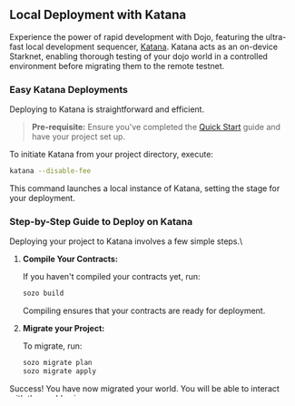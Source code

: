 ## Local Deployment with Katana

Experience the power of rapid development with Dojo, featuring the ultra-fast local development sequencer, [Katana](/toolchain/katana). Katana acts as an on-device Starknet, enabling thorough testing of your dojo world in a controlled environment before migrating them to the remote testnet.

### Easy Katana Deployments

Deploying to Katana is straightforward and efficient.

> **Pre-requisite:** Ensure you've completed the [Quick Start](/getting-started.mdx) guide and have your project set up.

To initiate Katana from your project directory, execute:

```bash
katana --disable-fee
```

This command launches a local instance of Katana, setting the stage for your deployment.

### Step-by-Step Guide to Deploy on Katana

Deploying your project to Katana involves a few simple steps.\

1. **Compile Your Contracts:**

    If you haven't compiled your contracts yet, run:

    ```bash
    sozo build
    ```

    Compiling ensures that your contracts are ready for deployment.

2. **Migrate your Project:**

    To migrate, run:

    ```bash
    sozo migrate plan
    sozo migrate apply
    ```

Success! You have now migrated your world. You will be able to interact with the world using [sozo](/toolchain/sozo).
